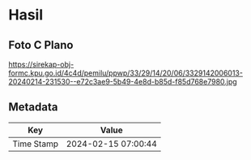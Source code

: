 # Hasil

## Foto C Plano

https://sirekap-obj-formc.kpu.go.id/4c4d/pemilu/ppwp/33/29/14/20/06/3329142006013-20240214-231530--e72c3ae9-5b49-4e8d-b85d-f85d768e7980.jpg


## Metadata

| Key        | Value               |
| ---------- | ------------------- |
| Time Stamp | 2024-02-15 07:00:44 |



